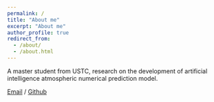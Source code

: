 ```yaml
---
permalink: /
title: "About me"
excerpt: "About me"
author_profile: true
redirect_from: 
  - /about/
  - /about.html
---
```


A master student from USTC, research on the development of artificial intelligence atmospheric numerical prediction model.

[Email](mailto:xiazh@mailustc.edu.cn) / [Github](https://github.com/xiazh18) 
